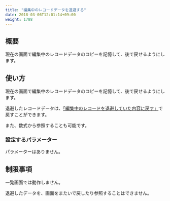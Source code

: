 ```yaml
---
title: "編集中のレコードデータを退避する"
date: 2018-03-06T12:01:14+09:00
weight: 1788
---
```


## 概要

現在の画面で編集中のレコードデータのコピーを記憶して、後で戻せるようにします。 

## 使い方

現在の画面で編集中のレコードデータのコピーを記憶して、後で戻せるようにします。 

退避したレコードデータは、[「編集中のレコードを退避していた内容に戻す」](../restore_record/)で戻すことができます。

また、数式から参照することも可能です。

### 設定するパラメーター

パラメーターはありません。

## 制限事項

一覧画面では動作しません。

退避したデータを、画面をまたいで戻したり参照することはできません。